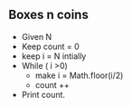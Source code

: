 ## Boxes n coins

- Given N
- Keep count = 0
- keep  i = N intially
- While ( i >0)
  - make i = Math.floor(i/2)
  - count ++
- Print count.